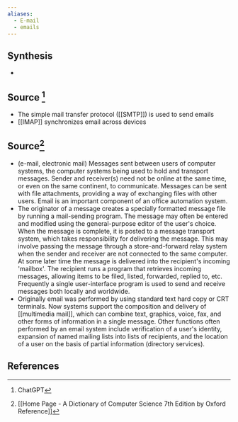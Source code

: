 ```yaml
---
aliases:
  - E-mail
  - emails
---
```

## Synthesis
- 
## Source [^1]
- The simple mail transfer protocol ([[SMTP]]) is used to send emails
- [[IMAP]] synchronizes email across devices

## Source[^2]
- (e-mail, electronic mail) Messages sent between users of computer systems, the computer systems being used to hold and transport messages. Sender and receiver(s) need not be online at the same time, or even on the same continent, to communicate. Messages can be sent with file attachments, providing a way of exchanging files with other users. Email is an important component of an office automation system.
- The originator of a message creates a specially formatted message file by running a mail-sending program. The message may often be entered and modified using the general-purpose editor of the user's choice. When the message is complete, it is posted to a message transport system, which takes responsibility for delivering the message. This may involve passing the message through a store-and-forward relay system when the sender and receiver are not connected to the same computer. At some later time the message is delivered into the recipient's incoming 'mailbox'. The recipient runs a program that retrieves incoming messages, allowing items to be filed, listed, forwarded, replied to, etc. Frequently a single user-interface program is used to send and receive messages both locally and worldwide.
- Originally email was performed by using standard text hard copy or CRT terminals. Now systems support the composition and delivery of [[multimedia mail]], which can combine text, graphics, voice, fax, and other forms of information in a single message. Other functions often performed by an email system include verification of a user's identity, expansion of named mailing lists into lists of recipients, and the location of a user on the basis of partial information (directory services).
## References

[^1]: ChatGPT
[^2]: [[Home Page - A Dictionary of Computer Science 7th Edition by Oxford Reference]]